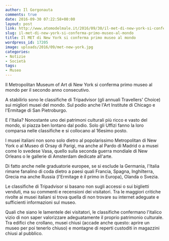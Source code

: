 ```yaml
---
author: Il Gorgonauta
comments: true
date: 2016-09-30 07:22:58+00:00
layout: post
link: http://www.atomodelmale.it/2016/09/30/il-met-di-new-york-si-conferma-primo-museo-al-mondo/
slug: il-met-di-new-york-si-conferma-primo-museo-al-mondo
title: Il MET di New York si conferma primo museo al mondo
wordpress_id: 17205
image: uploads/2016/09/met-new-york.jpg
categories:
- Notizie
- Società
tags:
- Museo
---
```


Il Metropolitan Museum of Art di New York si conferma primo museo al mondo per il secondo anno consecutivo.

A stabilirlo sono le classifiche di Tripadvisor (gli annuali Travellers' Choice) sui migliori musei del mondo. Sul podio anche l'Art Institute di Chicago e l'Ermitage di San Pietroburgo.

E l'Italia? Nonostante uno dei patrimoni culturali più ricco e vasto del mondo, si piazza ben lontano dal podio. Solo gli Uffizi fanno la loro comparsa nelle classifiche e si collocano al 16esimo posto.

I musei italiani non sono solo dietro al popolarissimo Metropolitan di New York o al Museo di Orsay di Parigi, ma anche al Pardo di Madrid o a musei come lo svedese Vasa, quello sulla seconda guerra mondiale di New Orleans o le gallerie di Amsterdam dedicate all'arte.

Di fatto anche nelle graduatorie europee, se si esclude la Germania, l'Italia rimane fanalino di coda dietro a paesi quali Francia, Spagna, Inghilterra, Grecia ma anche Russia (l'Ermitage è il primo in Europa), Olanda o Svezia.

Le classifiche di Tripadvisor si basano non sugli accessi o sui biglietti venduti, ma su commenti e recensioni dei visitatori. Tra le maggiori critiche rivolte ai musei italiani si trova quella di non trovare su internet adeguate e sufficienti informazioni sul museo.

Quali che siano le lamentele dei visitatori, le classifiche confermano l'italico vizio di non saper valorizzare adeguatamente il proprio patrimonio culturale. Tra edifici che crollano, musei chiusi (accade anche questo: aprire un museo per poi tenerlo chiuso) e montagne di reperti custoditi in magazzini chiusi al pubblico.
